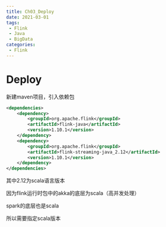 ```yaml
---
title: Ch03_Deploy
date: 2021-03-01
tags:
 - Flink
 - Java
 - BigData
categories:
 - Flink
---
```


# Deploy

新建maven项目，引入依赖包

```xml
<dependencies>
    <dependency>
        <groupId>org.apache.flink</groupId>
        <artifactId>flink-java</artifactId>
        <version>1.10.1</version>
    </dependency>
    <dependency>
        <groupId>org.apache.flink</groupId>
        <artifactId>flink-streaming-java_2.12</artifactId>
        <version>1.10.1</version>
    </dependency>
</dependencies>
```

其中2.12为scala语言版本

因为flink运行时包中的akka的底层为scala（高并发处理）

spark的底层也是scala

所以需要指定scala版本